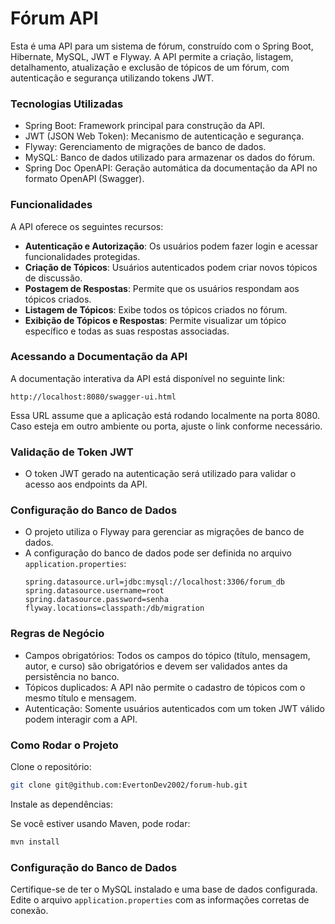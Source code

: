 # Fórum API

Esta é uma API para um sistema de fórum, construído com o Spring Boot, Hibernate, MySQL, JWT e Flyway. A API permite a criação, listagem, detalhamento, atualização e exclusão de tópicos de um fórum, com autenticação e segurança utilizando tokens JWT.

### Tecnologias Utilizadas

- Spring Boot: Framework principal para construção da API.
- JWT (JSON Web Token): Mecanismo de autenticação e segurança.
- Flyway: Gerenciamento de migrações de banco de dados.
- MySQL: Banco de dados utilizado para armazenar os dados do fórum.
- Spring Doc OpenAPI: Geração automática da documentação da API no formato OpenAPI (Swagger).

### Funcionalidades

A API oferece os seguintes recursos:
- **Autenticação e Autorização**: Os usuários podem fazer login e acessar funcionalidades protegidas.
- **Criação de Tópicos**: Usuários autenticados podem criar novos tópicos de discussão.
- **Postagem de Respostas**: Permite que os usuários respondam aos tópicos criados.
- **Listagem de Tópicos**: Exibe todos os tópicos criados no fórum.
- **Exibição de Tópicos e Respostas**: Permite visualizar um tópico específico e todas as suas respostas associadas.

### Acessando a Documentação da API

A documentação interativa da API está disponível no seguinte link:

  ```http://localhost:8080/swagger-ui.html```

Essa URL assume que a aplicação está rodando localmente na porta 8080. Caso esteja em outro ambiente ou porta, ajuste o link conforme necessário.
### Validação de Token JWT

- O token JWT gerado na autenticação será utilizado para validar o acesso aos endpoints da API.

### Configuração do Banco de Dados

- O projeto utiliza o Flyway para gerenciar as migrações de banco de dados.
- A configuração do banco de dados pode ser definida no arquivo `application.properties`:
  ```properties
  spring.datasource.url=jdbc:mysql://localhost:3306/forum_db
  spring.datasource.username=root
  spring.datasource.password=senha
  flyway.locations=classpath:/db/migration
  ```

### Regras de Negócio

- Campos obrigatórios: Todos os campos do tópico (título, mensagem, autor, e curso) são obrigatórios e devem ser validados antes da persistência no banco.
- Tópicos duplicados: A API não permite o cadastro de tópicos com o mesmo título e mensagem.
- Autenticação: Somente usuários autenticados com um token JWT válido podem interagir com a API.

### Como Rodar o Projeto

Clone o repositório:

```bash
git clone git@github.com:EvertonDev2002/forum-hub.git
```

Instale as dependências:

Se você estiver usando Maven, pode rodar:

```bash
mvn install
```

### Configuração do Banco de Dados

Certifique-se de ter o MySQL instalado e uma base de dados configurada.
Edite o arquivo `application.properties` com as informações corretas de conexão.
